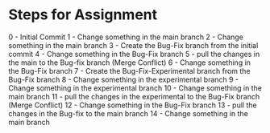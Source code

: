 # Steps for Assignment

0 - Initial Commit
1 - Change something in the main branch
2 - Change something in the main branch
3 - Create the Bug-Fix branch from the initial commit
4 - Change something in the Bug-Fix branch
5 - pull the changes in the main to the Bug-fix branch (Merge Conflict)
6 - Change something in the Bug-Fix branch 
7 - Create the Bug-Fix-Experimental branch from the Bug-Fix branch
8 - Change something in the experimental branch 
9 - Change something in the experimental branch
10 - Change something in the main branch
11 - pull the changes in the experimental to the Bug-Fix branch (Merge Conflict)
12 - Change something in the Bug-Fix branch 
13 - pull the changes in the Bug-fix to the main branch
14 - Change something in the main branch